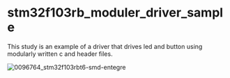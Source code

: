 # stm32f103rb_moduler_driver_sample
This study is an example of a driver that drives led and button using modularly written c and header files.

![0096764_stm32f103rbt6-smd-entegre](https://github.com/metevs09/stm32f103rb_moduler_driver_sample/assets/106277537/edae21f7-7844-45e0-97f9-96aced965af1)

